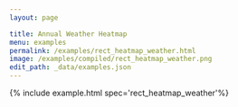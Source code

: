 ```yaml
---
layout: page

title: Annual Weather Heatmap
menu: examples
permalink: /examples/rect_heatmap_weather.html
image: /examples/compiled/rect_heatmap_weather.png
edit_path: _data/examples.json
---
```




{% include example.html spec='rect_heatmap_weather'%}
